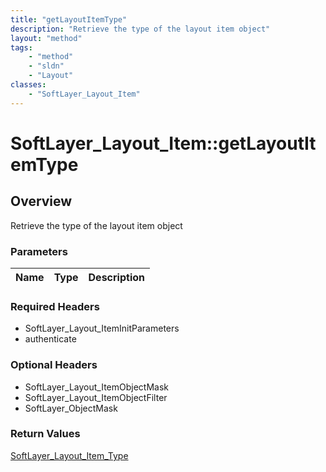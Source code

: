 ```yaml
---
title: "getLayoutItemType"
description: "Retrieve the type of the layout item object"
layout: "method"
tags:
    - "method"
    - "sldn"
    - "Layout"
classes:
    - "SoftLayer_Layout_Item"
---
```

# SoftLayer_Layout_Item::getLayoutItemType
## Overview 
Retrieve the type of the layout item object

### Parameters 
|Name | Type | Description |
| --- | --- | --- |


### Required Headers
* SoftLayer_Layout_ItemInitParameters
* authenticate

### Optional Headers
* SoftLayer_Layout_ItemObjectMask
* SoftLayer_Layout_ItemObjectFilter
* SoftLayer_ObjectMask

### Return Values
<a href='/reference/datatypes/SoftLayer_Layout_Item_Type'>SoftLayer_Layout_Item_Type </a>
